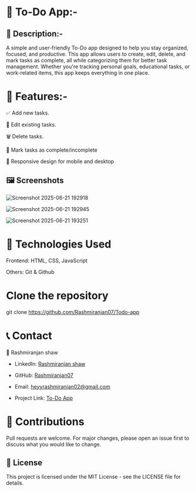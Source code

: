 # 📝 To-Do App:-

## 📖 Description:- 

A simple and user-friendly To-Do app designed to help you stay organized, focused, and productive. This app allows users to create, edit, delete, and mark tasks as complete, all while categorizing them for better task management. Whether you're tracking personal goals, educational tasks, or work-related items, this app keeps everything in one place.


# 🚀 Features:-

✅ Add new tasks.

📝 Edit existing tasks. 

🗑️ Delete tasks.

🎯 Mark tasks as complete/incomplete

📱 Responsive design for mobile and desktop 

## 🖼️ Screenshots

![Screenshot 2025-06-21 192918](https://github.com/user-attachments/assets/36fc362d-d7dc-4547-b84c-ee758250723c)

![Screenshot 2025-06-21 192945](https://github.com/user-attachments/assets/61d4a587-bbb4-461b-b3a0-b579f3b16a45)

![Screenshot 2025-06-21 193251](https://github.com/user-attachments/assets/313a2057-163f-4c57-8c78-18616facd635)

# 🔧 Technologies Used
Frontend: HTML, CSS, JavaScript 

Others: Git & Github


# Clone the repository
git clone https://github.com/Rashmiranjan07/Todo-app


# 📞 Contact

👤 Rashmiranjan shaw

- LinkedIn: [Rashmiranjan shaw](https://www.linkedin.com/in/rashmiranjan-shaw-8333a532a/)

- GitHub: [Rashmiranjan07](https://github.com/Rashmiranjan07)

- Email: heyyrashmiranjan02@gmail.com

- Project Link: [To-Do App](https://rashmiranjan07.github.io/Todo-app/)

# 🙌 Contributions
Pull requests are welcome. For major changes, please open an issue first to discuss what you would like to change.


## 🪪 License
This project is licensed under the MIT License - see the LICENSE file for details.


